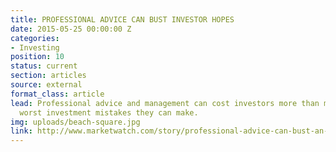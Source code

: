 ```yaml
---
title: PROFESSIONAL ADVICE CAN BUST INVESTOR HOPES
date: 2015-05-25 00:00:00 Z
categories:
- Investing
position: 10
status: current
section: articles
source: external
format_class: article
lead: Professional advice and management can cost investors more than most of the
  worst investment mistakes they can make.
img: uploads/beach-square.jpg
link: http://www.marketwatch.com/story/professional-advice-can-bust-an-investors-savings-heres-how-much-2017-03-03
---
```



